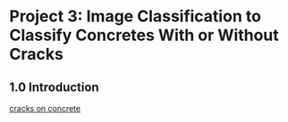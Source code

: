 # Project 3: Image Classification to Classify Concretes With or Without Cracks

## 1.0 Introduction
[cracks on concrete](https://https://data.mendeley.com/datasets/5y9wdsg2zt/2)
